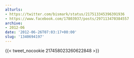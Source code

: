 ```yaml
---
alturls:
- https://twitter.com/bismark/status/217513345396391936
- https://www.facebook.com/17803937/posts/297113470384557
archive:
- 2012-06
date: '2012-06-26T07:03:17+00:00'
slug: '1340694197'
---
```


{{< tweet_nocookie 217458023260622848 >}}
